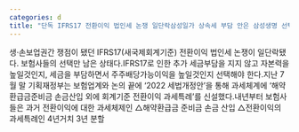 ```yaml
---
categories: d
title: "단독 IFRS17 전환이익 법인세 논쟁 일단락삼성일가 상속세 부담 안은 삼성생명 선택 주목"
---
```

생·손보업권간 쟁점이 됐던 IFRS17(새국제회계기준) 전환이익 법인세 논쟁이 일단락됐다. 보험사들의 선택만 남은 상태다.IFRS17로 인한 추가 세금부담을 지지 않고 자본력을 높일것인지, 세금을 부담하면서 주주배당가능이익을 높일것인지 선택해야 한다.지난 7월 말 기획재정부는 보험업계와 논의 끝에 ‘2022 세법개정안’을 통해 과세체계에 ‘해약환급금준비금 손금산입 외에 회계기준 전환이익 과세특례’를 신설했다.내년부터 보험사들은 과거 전환이익에 대한 과세체제인 △해약환급금 준비금 손금 산입 △전환이익의 과세특례인 4년거치 3년 분할
